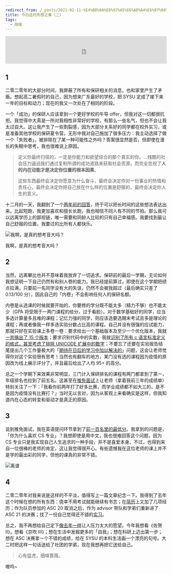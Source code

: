 ```yaml
---
redirect_from: /_posts/2021-02-11-%E4%BB%8A%E6%97%A5%E6%AD%A4%E6%97%B6%E6%89%80%E6%83%B3%E4%B9%8B%E4%BA%8B-%E4%BA%8C/
title: 今日此时所想之事（二）
tags:
  - 随笔
---
```


<div><iframe frameborder="no" border="0" marginwidth="0" marginheight="0" width=100% height=86 src="https://i.y.qq.com/n2/m/outchain/player/index.html?songid=107601135&songtype=0"> </iframe></div>

## 1

二零二零年的大部分时间，我屏蔽了所有和保研相关的消息，也和家里产生了矛盾。想起高二暑假时的自己，因为想来广东最好的学校，把 SYSU 定成了接下来一年的目标和动力；现在的我又一次处在了相同的阶段。

一个「成功」的保研人应该拿到一个更好学校的牛导 offer，但我对这一切都很抗拒。我觉得中大真是一所对我相性非常好的学校，有那么一些名气，但也不会让我太过自大。这让我产生了一些割裂感，因为大部分关系好的同学都在校外实习，或是准备其他学校的保研夏令营。无形中我对自己施加了很多压力：我主动选择了做一个「失败者」，被排除在了某一种可能性之外吗？答案很显然是否，但即使在漫长的失眠中思考，我也很难说上原因。

> 定义你最终归宿的，一定是你能力和欲望综合的那个真实的你。…残酷的社会压力逼迫我们通过复制所谓的成功道路来获取社会资源，而完全忽视了**人的内在动能才是决定你位置的根本因素**。
>
> 这些东西最终会决定你愿意为什么奋斗，最终会决定你对一份事业的热情和责任心，最终会决定你把自己放在什么样的位置是舒服的，最终会决定你人生的意义。

十二月的一天，我翻到了一个[两年前的回答](https://www.zhihu.com/question/23819007/answer/107332874)，终于可以把长时间的这些想法表达出来。比起短跑，我更加喜欢和擅长长跑，我也相信不同人有不同的节拍。那么我可以远离学历上的鄙视链，唯一需要和同龄人比较的只有自己幸福感。我要找到最让自己舒服的位置，我要过的比所有人都快乐。

![我啊，是真的想考音大吗？](https://Mizuno-Ai.wu-kan.cn/assets/image/2020/12/26/pBT4SyzEKCicJ2O.gif)

我啊，是真的想考音大吗？

## 2

当然，远离攀比也并不意味着我放弃了一切追求。保研前的最后一学期，无论如何我想证明一下自己仍然有和别人卷的能力。我已经提前算过，即使在这个学期把绩点拉满，只要前一名同学没有大的失误，仍然不会被我超过（最后确实只差了 0.13/100 分），因此自己的「内卷」不会影响任何人的保研名额。

内卷是从选课的时候就要开始的，你要修的学分既不能太多（精力不够）也不能太少（GPA 将受限于一两门课程的给分，过于看脸）。对于数学基础好的同学，应当多选计算量多且难的课程；记忆力强的同学，则应该选要选期末考试且多是理论的课程；再或者像我一样多选实验分数占比高的课程。自己并没有很强的应试能力，那就只好在实验课上多卷一卷：要求给出一个基础版本及至少一个优化版本，我就[一共搞出了 15 个版本](https://wu-kan.cn/_posts/2020-06-16-%E4%BD%BF%E7%94%A8-CUDA-%E4%BC%98%E5%8C%96%E4%BA%8C%E7%BB%B4%E4%BF%A1%E6%81%AF%E7%86%B5%E6%B1%82%E8%A7%A3/#%E8%AF%B7%E7%BB%99%E5%87%BA%E4%B8%80%E4%B8%AA%E5%9F%BA%E7%A1%80%E7%89%88%E6%9C%ACbaseline%E5%8F%8A%E8%87%B3%E5%B0%91%E4%B8%80%E4%B8%AA%E4%BC%98%E5%8C%96%E7%89%88%E6%9C%AC%E5%B9%B6%E5%88%86%E6%9E%90%E8%AF%B4%E6%98%8E%E6%AF%8F%E7%A7%8D%E4%BC%98%E5%8C%96%E5%AF%B9%E6%80%A7%E8%83%BD%E7%9A%84%E5%BD%B1%E5%93%8D)；要求识别代码中的实数，我就[识别了所有 c 语言标准定义的格式，甚至考虑了排除 UNICODE 扩展中的数字](https://wu-kan.cn/_posts/2020-05-14-%E4%BD%BF%E7%94%A8%E8%AF%8D%E6%B3%95%E5%88%86%E6%9E%90%E5%99%A8-Flex-%E6%8F%90%E5%8F%96%E7%A8%8B%E5%BA%8F%E4%B8%AD%E7%9A%84%E6%95%B4%E6%95%B0%E5%92%8C%E6%B5%AE%E7%82%B9%E6%95%B0/#%E5%AE%9E%E9%AA%8C%E5%8E%9F%E7%90%86)；不要忘了还要在实验报告结尾提出几个工作量极大的「[期待在日后的学习中加以解决的](https://wu-kan.cn/_posts/2020-05-14-%E4%BD%BF%E7%94%A8%E8%AF%8D%E6%B3%95%E5%88%86%E6%9E%90%E5%99%A8-Flex-%E6%8F%90%E5%8F%96%E7%A8%8B%E5%BA%8F%E4%B8%AD%E7%9A%84%E6%95%B4%E6%95%B0%E5%92%8C%E6%B5%AE%E7%82%B9%E6%95%B0/#%E5%AE%9E%E9%AA%8C%E5%BF%83%E5%BE%97)」问题，这会让老师觉得你对这个实验很有思考！当然也有翻车的地方，某门没有选的课程因为疫情的原因改为线上展示评分了，并且最后给出了人均 95+ 的高分。

总之一个学期下来效果非常明显，三门计入保研排名的课程有两门都拿到了第一，年级排名也拉到了前五名。这甚至在[推免面试](https://wu-kan.cn/_posts/2020-10-04-%E6%8E%A8%E5%85%8D%E7%AD%94%E8%BE%A9/)上让老师（拿着我前三年的成绩单）特别关注了一下：「我看你前两年打了好多比赛，而学业成绩都不如大三的，是不是因为疫情没有比赛打？」当时无以言对，因为从客观上来看确实是这样，但我知道内在心态的转变和驱动才是真正的原因。

## 3

说到推免面试，我在英语提问环节拿到了[前一百名里的最低分](http://sdcs.sysu.edu.cn/content/5521)。我拿到的问题是，「你为什么喜欢 CS 专业」？我想即使是用中文，我也很难回答这个问题，因为 CS 专业只是我实现自己人生追求的一种手段，并不是喜爱本身。不过，也得到来自一位很棒的老师的肯定，这让我觉得很开心。有些遗憾我在这位老师的课上并不是学的最出彩的同学，但他的课真的非常不错。

![离谱](https://Mizuno-Ai.wu-kan.cn/assets/image/2020/12/26/hw2tKTNW3bPSpnf.png)

## 4

二零二零年对我来说是这样的不平淡，值得写上一篇文章纪念一下。我得到了去年这个时候在想的所有东西：侥幸不用考试就能继续有书念；在[简历](https://resume.wu-kan.cn/index.pdf)上又加了几项经历；作为队员参加的 ASC 20 取消之后，作为 advisor 带队和学弟们重新进了 ASC 21 的决赛；找了一份自己觉得还不错的[实习](https://wu-kan.cn/_posts/2021-02-02-%E5%B9%B4%E8%BD%BB%E4%BA%BA%E7%9A%84%E7%AC%AC%E4%B8%80%E6%AC%A1%E5%AE%9E%E4%B9%A0%E9%9D%A2%E8%AF%95/)。

总之，我不再想给自己定下[像去年一样](https://wu-kan.cn/_posts/2020-01-24-%E4%BB%8A%E6%97%A5%E6%AD%A4%E6%97%B6%E6%89%80%E6%83%B3%E4%B9%8B%E4%BA%8B/)让人压力太大的愿望。今年我想看《佐贺 Ⅱ》，想看《京吹 Ⅲ》；想在生活中发掘更多的「自我」；想在科研上迈出第一步；想在 ASC 决赛拿一个不错的成绩，给在 SYSU 的本科生活画一个漂亮的句号。大二时把这样一句话送给了社团的学弟，现在我想再把它送给自己。

> 心有猛虎，细嗅蔷薇。

嗷呜\~
